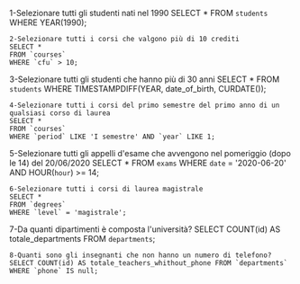 1-Selezionare tutti gli studenti nati nel 1990 
SELECT * 
FROM `students` 
WHERE YEAR(1990);
``````````````````````````````
2-Selezionare tutti i corsi che valgono più di 10 crediti
SELECT * 
FROM `courses` 
WHERE `cfu` > 10;
``````````````````````````````
3-Selezionare tutti gli studenti che hanno più di 30 anni
SELECT * 
FROM `students` 
WHERE TIMESTAMPDIFF(YEAR, date_of_birth, CURDATE());
``````````````````````````````
4-Selezionare tutti i corsi del primo semestre del primo anno di un qualsiasi corso di laurea
SELECT * 
FROM `courses` 
WHERE `period` LIKE 'I semestre' AND `year` LIKE 1;
``````````````````````````````
5-Selezionare tutti gli appelli d'esame che avvengono nel pomeriggio (dopo le 14) del 20/06/2020
SELECT * 
FROM `exams` 
WHERE `date` = '2020-06-20' AND HOUR(`hour`) >= 14;
``````````````````````````````
6-Selezionare tutti i corsi di laurea magistrale
SELECT * 
FROM `degrees` 
WHERE `level` = 'magistrale';
``````````````````````````````
7-Da quanti dipartimenti è composta l'università?
SELECT COUNT(id) AS totale_departments FROM `departments`;
``````````````````````````````
8-Quanti sono gli insegnanti che non hanno un numero di telefono?
SELECT COUNT(id) AS totale_teachers_whithout_phone FROM `departments` WHERE `phone` IS null;